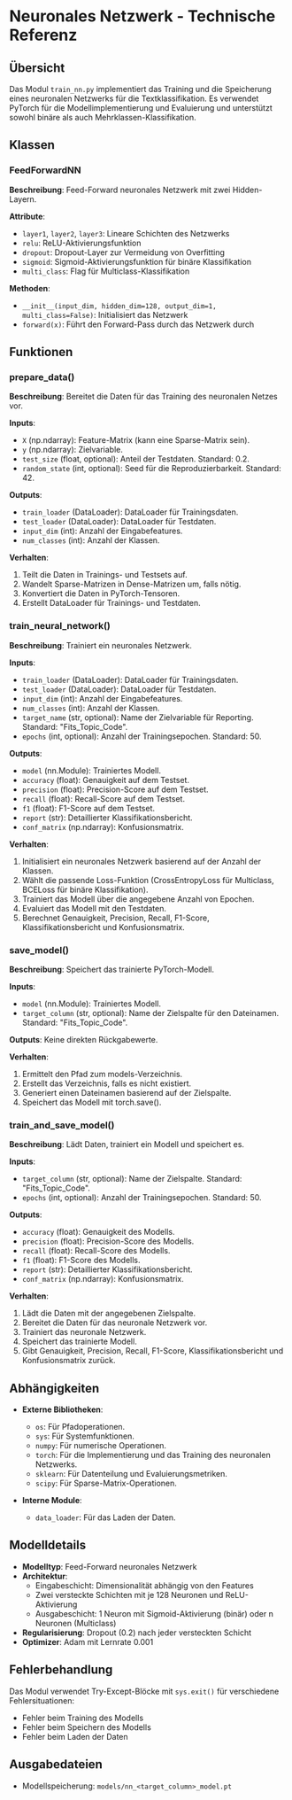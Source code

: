 # Neuronales Netzwerk - Technische Referenz

## Übersicht

Das Modul `train_nn.py` implementiert das Training und die Speicherung eines neuronalen Netzwerks für die Textklassifikation. Es verwendet PyTorch für die Modellimplementierung und Evaluierung und unterstützt sowohl binäre als auch Mehrklassen-Klassifikation.

## Klassen

### FeedForwardNN

**Beschreibung**: Feed-Forward neuronales Netzwerk mit zwei Hidden-Layern.

**Attribute**:
- `layer1`, `layer2`, `layer3`: Lineare Schichten des Netzwerks
- `relu`: ReLU-Aktivierungsfunktion
- `dropout`: Dropout-Layer zur Vermeidung von Overfitting
- `sigmoid`: Sigmoid-Aktivierungsfunktion für binäre Klassifikation
- `multi_class`: Flag für Multiclass-Klassifikation

**Methoden**:
- `__init__(input_dim, hidden_dim=128, output_dim=1, multi_class=False)`: Initialisiert das Netzwerk
- `forward(x)`: Führt den Forward-Pass durch das Netzwerk durch

## Funktionen

### prepare_data()

**Beschreibung**: Bereitet die Daten für das Training des neuronalen Netzes vor.

**Inputs**:
- `X` (np.ndarray): Feature-Matrix (kann eine Sparse-Matrix sein).
- `y` (np.ndarray): Zielvariable.
- `test_size` (float, optional): Anteil der Testdaten. Standard: 0.2.
- `random_state` (int, optional): Seed für die Reproduzierbarkeit. Standard: 42.

**Outputs**:
- `train_loader` (DataLoader): DataLoader für Trainingsdaten.
- `test_loader` (DataLoader): DataLoader für Testdaten.
- `input_dim` (int): Anzahl der Eingabefeatures.
- `num_classes` (int): Anzahl der Klassen.

**Verhalten**:
1. Teilt die Daten in Trainings- und Testsets auf.
2. Wandelt Sparse-Matrizen in Dense-Matrizen um, falls nötig.
3. Konvertiert die Daten in PyTorch-Tensoren.
4. Erstellt DataLoader für Trainings- und Testdaten.

### train_neural_network()

**Beschreibung**: Trainiert ein neuronales Netzwerk.

**Inputs**:
- `train_loader` (DataLoader): DataLoader für Trainingsdaten.
- `test_loader` (DataLoader): DataLoader für Testdaten.
- `input_dim` (int): Anzahl der Eingabefeatures.
- `num_classes` (int): Anzahl der Klassen.
- `target_name` (str, optional): Name der Zielvariable für Reporting. Standard: "Fits_Topic_Code".
- `epochs` (int, optional): Anzahl der Trainingsepochen. Standard: 50.

**Outputs**:
- `model` (nn.Module): Trainiertes Modell.
- `accuracy` (float): Genauigkeit auf dem Testset.
- `precision` (float): Precision-Score auf dem Testset.
- `recall` (float): Recall-Score auf dem Testset.
- `f1` (float): F1-Score auf dem Testset.
- `report` (str): Detaillierter Klassifikationsbericht.
- `conf_matrix` (np.ndarray): Konfusionsmatrix.

**Verhalten**:
1. Initialisiert ein neuronales Netzwerk basierend auf der Anzahl der Klassen.
2. Wählt die passende Loss-Funktion (CrossEntropyLoss für Multiclass, BCELoss für binäre Klassifikation).
3. Trainiert das Modell über die angegebene Anzahl von Epochen.
4. Evaluiert das Modell mit den Testdaten.
5. Berechnet Genauigkeit, Precision, Recall, F1-Score, Klassifikationsbericht und Konfusionsmatrix.

### save_model()

**Beschreibung**: Speichert das trainierte PyTorch-Modell.

**Inputs**:
- `model` (nn.Module): Trainiertes Modell.
- `target_column` (str, optional): Name der Zielspalte für den Dateinamen. Standard: "Fits_Topic_Code".

**Outputs**: Keine direkten Rückgabewerte.

**Verhalten**:
1. Ermittelt den Pfad zum models-Verzeichnis.
2. Erstellt das Verzeichnis, falls es nicht existiert.
3. Generiert einen Dateinamen basierend auf der Zielspalte.
4. Speichert das Modell mit torch.save().

### train_and_save_model()

**Beschreibung**: Lädt Daten, trainiert ein Modell und speichert es.

**Inputs**:
- `target_column` (str, optional): Name der Zielspalte. Standard: "Fits_Topic_Code".
- `epochs` (int, optional): Anzahl der Trainingsepochen. Standard: 50.

**Outputs**:
- `accuracy` (float): Genauigkeit des Modells.
- `precision` (float): Precision-Score des Modells.
- `recall` (float): Recall-Score des Modells.
- `f1` (float): F1-Score des Modells.
- `report` (str): Detaillierter Klassifikationsbericht.
- `conf_matrix` (np.ndarray): Konfusionsmatrix.

**Verhalten**:
1. Lädt die Daten mit der angegebenen Zielspalte.
2. Bereitet die Daten für das neuronale Netzwerk vor.
3. Trainiert das neuronale Netzwerk.
4. Speichert das trainierte Modell.
5. Gibt Genauigkeit, Precision, Recall, F1-Score, Klassifikationsbericht und Konfusionsmatrix zurück.

## Abhängigkeiten

- **Externe Bibliotheken**:
  - `os`: Für Pfadoperationen.
  - `sys`: Für Systemfunktionen.
  - `numpy`: Für numerische Operationen.
  - `torch`: Für die Implementierung und das Training des neuronalen Netzwerks.
  - `sklearn`: Für Datenteilung und Evaluierungsmetriken.
  - `scipy`: Für Sparse-Matrix-Operationen.

- **Interne Module**:
  - `data_loader`: Für das Laden der Daten.

## Modelldetails

- **Modelltyp**: Feed-Forward neuronales Netzwerk
- **Architektur**:
  - Eingabeschicht: Dimensionalität abhängig von den Features
  - Zwei versteckte Schichten mit je 128 Neuronen und ReLU-Aktivierung
  - Ausgabeschicht: 1 Neuron mit Sigmoid-Aktivierung (binär) oder n Neuronen (Multiclass)
- **Regularisierung**: Dropout (0.2) nach jeder versteckten Schicht
- **Optimizer**: Adam mit Lernrate 0.001

## Fehlerbehandlung

Das Modul verwendet Try-Except-Blöcke mit `sys.exit()` für verschiedene Fehlersituationen:
- Fehler beim Training des Modells
- Fehler beim Speichern des Modells
- Fehler beim Laden der Daten

## Ausgabedateien

- Modellspeicherung: `models/nn_<target_column>_model.pt`
